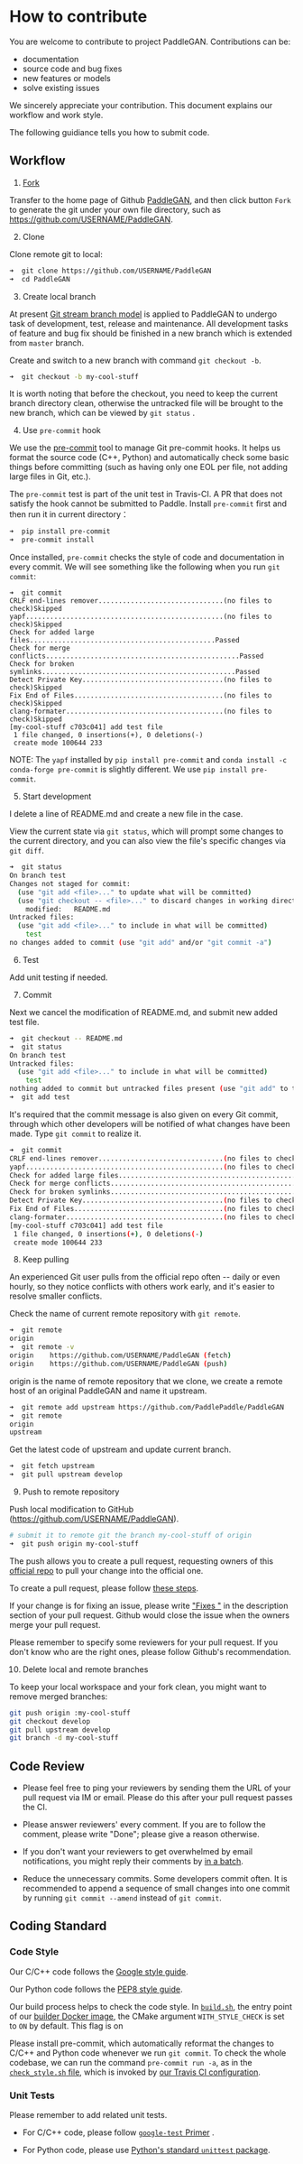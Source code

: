 # How to contribute

You are welcome to contribute to project PaddleGAN. Contributions can be:

- documentation
- source code and bug fixes
- new features or models
- solve existing issues

We sincerely appreciate your contribution. This document explains our workflow and work style.

The following guidiance tells you how to submit code.

## Workflow

1. [Fork](https://help.github.com/articles/fork-a-repo/)

  Transfer to the home page of Github [PaddleGAN](https://github.com/PaddlePaddle/PaddleGAN), and then click button `Fork` to generate the git under your own file directory, such as <https://github.com/USERNAME/PaddleGAN>.

2. Clone

  Clone remote git to local:

  ```bash
  ➜  git clone https://github.com/USERNAME/PaddleGAN
  ➜  cd PaddleGAN
  ```

3. Create local branch

  At present [Git stream branch model](http://nvie.com/posts/a-successful-git-branching-model/)  is applied to PaddleGAN to undergo task of development, test, release and maintenance.
  All development tasks of feature and bug fix should be finished in a new branch which is extended from `master` branch.

  Create and switch to a new branch with command `git checkout -b`.


  ```bash
  ➜  git checkout -b my-cool-stuff
  ```

  It is worth noting that before the checkout, you need to keep the current branch directory clean, otherwise the untracked file will be brought to the new branch, which can be viewed by  `git status` .


4. Use `pre-commit` hook

  We use the [pre-commit](http://pre-commit.com/) tool to manage Git pre-commit hooks. It helps us format the source code (C++, Python) and automatically check some basic things before committing (such as having only one EOL per file, not adding large files in Git, etc.).

  The `pre-commit` test is part of the unit test in Travis-CI. A PR that does not satisfy the hook cannot be submitted to Paddle. Install `pre-commit` first and then run it in current directory：


  ```bash
  ➜  pip install pre-commit
  ➜  pre-commit install
  ```

  Once installed, `pre-commit` checks the style of code and documentation in every commit.  We will see something like the following when you run `git commit`:

   ```
   ➜  git commit
   CRLF end-lines remover...............................(no files to check)Skipped
   yapf.................................................(no files to check)Skipped
   Check for added large files..............................................Passed
   Check for merge conflicts................................................Passed
   Check for broken symlinks................................................Passed
   Detect Private Key...................................(no files to check)Skipped
   Fix End of Files.....................................(no files to check)Skipped
   clang-formater.......................................(no files to check)Skipped
   [my-cool-stuff c703c041] add test file
    1 file changed, 0 insertions(+), 0 deletions(-)
    create mode 100644 233
   ```

  NOTE: The `yapf` installed by `pip install pre-commit` and `conda install -c conda-forge pre-commit` is slightly different. We use `pip install pre-commit`.


5. Start development

  I delete a line of README.md and create a new file in the case.

  View the current state via `git status`, which will prompt some changes to the current directory, and you can also view the file's specific changes via `git diff`.


  ```bash
  ➜  git status
  On branch test
  Changes not staged for commit:
    (use "git add <file>..." to update what will be committed)
    (use "git checkout -- <file>..." to discard changes in working directory)
      modified:   README.md
  Untracked files:
    (use "git add <file>..." to include in what will be committed)
      test
  no changes added to commit (use "git add" and/or "git commit -a")
  ```

6. Test

  Add unit testing if needed.


7. Commit

  Next we cancel the modification of README.md, and submit new added test file.

  ```bash
  ➜  git checkout -- README.md
  ➜  git status
  On branch test
  Untracked files:
    (use "git add <file>..." to include in what will be committed)
      test
  nothing added to commit but untracked files present (use "git add" to track)
  ➜  git add test
  ```

  It's required that the commit message is also given on every Git commit, through which other developers will be notified of what changes have been made. Type `git commit` to realize it.

  ```bash
  ➜  git commit
  CRLF end-lines remover...............................(no files to check)Skipped
  yapf.................................................(no files to check)Skipped
  Check for added large files..............................................Passed
  Check for merge conflicts................................................Passed
  Check for broken symlinks................................................Passed
  Detect Private Key...................................(no files to check)Skipped
  Fix End of Files.....................................(no files to check)Skipped
  clang-formater.......................................(no files to check)Skipped
  [my-cool-stuff c703c041] add test file
   1 file changed, 0 insertions(+), 0 deletions(-)
   create mode 100644 233
  ```


8. Keep pulling

  An experienced Git user pulls from the official repo often -- daily or even hourly, so they notice conflicts with others work early, and it's easier to resolve smaller conflicts.

  Check the name of current remote repository with `git remote`.

  ```bash
  ➜  git remote
  origin
  ➜  git remote -v
  origin    https://github.com/USERNAME/PaddleGAN (fetch)
  origin    https://github.com/USERNAME/PaddleGAN (push)
  ```

  origin is the name of remote repository that we clone, we create a remote host of an original PaddleGAN and name it upstream.

  ```bash
  ➜  git remote add upstream https://github.com/PaddlePaddle/PaddleGAN
  ➜  git remote
  origin
  upstream
  ```

  Get the latest code of upstream and update current branch.

  ```bash
  ➜  git fetch upstream
  ➜  git pull upstream develop
  ```

9. Push to remote repository

  Push local modification to GitHub (https://github.com/USERNAME/PaddleGAN).

  ```bash
  # submit it to remote git the branch my-cool-stuff of origin
  ➜  git push origin my-cool-stuff
  ```

  The push allows you to create a pull request, requesting owners of this [official repo](https://github.com/PaddlePaddle/PaddleGAN) to pull your change into the official one.

  To create a pull request, please follow [these steps](https://help.github.com/articles/creating-a-pull-request/).

  If your change is for fixing an issue, please write ["Fixes <issue-URL>"](https://help.github.com/articles/closing-issues-using-keywords/) in the description section of your pull request.  Github would close the issue when the owners merge your pull request.

  Please remember to specify some reviewers for your pull request.  If you don't know who are the right ones, please follow Github's recommendation.


10. Delete local and remote branches

  To keep your local workspace and your fork clean, you might want to remove merged branches:

  ```bash
  git push origin :my-cool-stuff
  git checkout develop
  git pull upstream develop
  git branch -d my-cool-stuff
  ```

## Code Review

- Please feel free to ping your reviewers by sending them the URL of your pull request via IM or email. Please do this after your pull request passes the CI.

- Please answer reviewers' every comment.  If you are to follow the comment, please write "Done"; please give a reason otherwise.

- If you don't want your reviewers to get overwhelmed by email notifications, you might reply their comments by [in a batch](https://help.github.com/articles/reviewing-proposed-changes-in-a-pull-request/).

- Reduce the unnecessary commits.  Some developers commit often.  It is recommended to append a sequence of small changes into one commit by running `git commit --amend` instead of `git commit`.


## Coding Standard

### Code Style

Our C/C++ code follows the [Google style guide](http://google.github.io/styleguide/cppguide.html).

Our Python code follows the [PEP8 style guide](https://www.python.org/dev/peps/pep-0008/).

Our build process helps to check the code style.  In [`build.sh`](https://github.com/PaddlePaddle/Paddle/blob/b84e8226514b8bb4405c3c28e54aa5077193d179/paddle/scripts/docker/build.sh#L42), the entry point of our [builder Docker image](https://github.com/PaddlePaddle/Paddle/blob/b84e8226514b8bb4405c3c28e54aa5077193d179/Dockerfile#L88), the CMake argument `WITH_STYLE_CHECK` is set to `ON` by default.  This flag is on

Please install pre-commit, which automatically reformat the changes to C/C++ and Python code whenever we run `git commit`.  To check the whole codebase, we can run the command `pre-commit run -a`, as in the [`check_style.sh` file](https://github.com/PaddlePaddle/Paddle/blob/b84e8226514b8bb4405c3c28e54aa5077193d179/paddle/scripts/travis/check_style.sh#L30), which is invoked by [our Travis CI configuration](https://github.com/PaddlePaddle/Paddle/blob/b84e8226514b8bb4405c3c28e54aa5077193d179/.travis.yml#L43).

### Unit Tests

Please remember to add related unit tests.

- For C/C++ code, please follow [`google-test` Primer](https://github.com/google/googletest/blob/master/googletest/docs/primer.md) .

- For Python code, please use [Python's standard `unittest` package](http://pythontesting.net/framework/unittest/unittest-introduction/).
